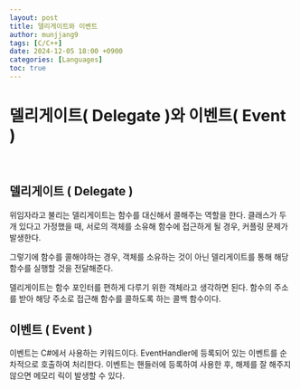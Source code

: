 ```yaml
---
layout: post
title: 델리게이트와 이벤트
author: munjjang9
tags: [C/C++]
date: 2024-12-05 18:00 +0900
categories: [Languages]
toc: true
---
```

# 델리게이트( Delegate )와 이벤트( Event )

<br>

## 델리게이트 ( Delegate )

위임자라고 불리는 델리게이트는 함수를 대신해서 콜해주는 역할을 한다. 클래스가 두 개 있다고 가정했을 때, 서로의 객체를 소유해 함수에 접근하게 될 경우, 커플링 문제가 발생한다.

그렇기에 함수를 콜해야하는 경우, 객체를 소유하는 것이 아닌 델리게이트를 통해 해당 함수를 실행할 것을 전달해준다.

델리게이트는 함수 포인터를 편하게 다루기 위한 객체라고 생각하면 된다. 함수의 주소를 받아 해당 주소로 접근해 함수를 콜하도록 하는 콜백 함수이다.

## 이벤트 ( Event )

이벤트는 C#에서 사용하는 키워드이다. EventHandler에 등록되어 있는 이벤트를 순차적으로 호출하여 처리한다. 이벤트는 핸들러에 등록하여 사용한 후, 해제를 잘 해주지 않으면 메모리 릭이 발생할 수 있다.